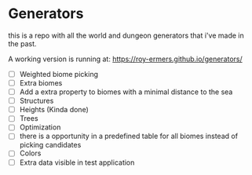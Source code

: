 # Generators

this is a repo with all the world and dungeon generators that i've made in the past.

A working version is running at: https://roy-ermers.github.io/generators/


* [ ] Weighted biome picking
* [ ] Extra biomes
* [ ] Add a extra property to biomes with a minimal distance to the sea
* [ ] Structures
* [ ] Heights (Kinda done)
* [ ] Trees
* [ ] Optimization
* [ ] there is a opportunity in a predefined table for all biomes instead of picking candidates
* [ ] Colors
* [ ] Extra data visible in test application